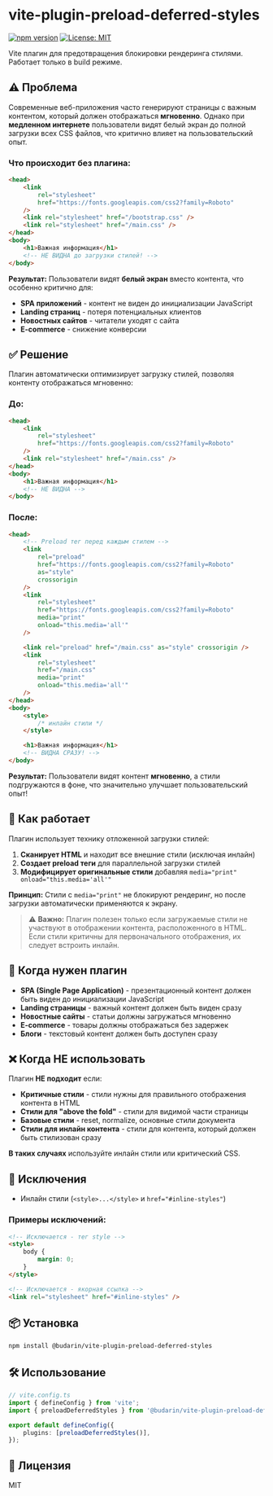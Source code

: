 # vite-plugin-preload-deferred-styles

[![npm version](https://img.shields.io/npm/v/@budarin/vite-plugin-preload-deferred-styles.svg)](https://www.npmjs.com/package/@budarin/vite-plugin-preload-deferred-styles)
[![License: MIT](https://img.shields.io/badge/License-MIT-yellow.svg)](https://opensource.org/licenses/MIT)

Vite плагин для предотвращения блокировки рендеринга стилями. Работает только в build режиме.

## ⚠️ Проблема

Современные веб-приложения часто генерируют страницы с важным контентом, который должен отображаться **мгновенно**. Однако при **медленном интернете** пользователи видят белый экран до полной загрузки всех CSS файлов, что критично влияет на пользовательский опыт.

### Что происходит без плагина:

```html
<head>
    <link
        rel="stylesheet"
        href="https://fonts.googleapis.com/css2?family=Roboto"
    />
    <link rel="stylesheet" href="/bootstrap.css" />
    <link rel="stylesheet" href="/main.css" />
</head>
<body>
    <h1>Важная информация</h1>
    <!-- НЕ ВИДНА до загрузки стилей! -->
</body>
```

**Результат:** Пользователи видят **белый экран** вместо контента, что особенно критично для:

- **SPA приложений** - контент не виден до инициализации JavaScript
- **Landing страниц** - потеря потенциальных клиентов
- **Новостных сайтов** - читатели уходят с сайта
- **E-commerce** - снижение конверсии

## ✅ Решение

Плагин автоматически оптимизирует загрузку стилей, позволяя контенту отображаться мгновенно:

### До:

```html
<head>
    <link
        rel="stylesheet"
        href="https://fonts.googleapis.com/css2?family=Roboto"
    />
    <link rel="stylesheet" href="/main.css" />
</head>
<body>
    <h1>Важная информация</h1>
    <!-- НЕ ВИДНА -->
</body>
```

### После:

```html
<head>
    <!-- Preload тег перед каждым стилем -->
    <link
        rel="preload"
        href="https://fonts.googleapis.com/css2?family=Roboto"
        as="style"
        crossorigin
    />
    <link
        rel="stylesheet"
        href="https://fonts.googleapis.com/css2?family=Roboto"
        media="print"
        onload="this.media='all'"
    />

    <link rel="preload" href="/main.css" as="style" crossorigin />
    <link
        rel="stylesheet"
        href="/main.css"
        media="print"
        onload="this.media='all'"
    />
</head>
<body>
    <style>
        /* инлайн стили */
    </style>

    <h1>Важная информация</h1>
    <!-- ВИДНА СРАЗУ! -->
</body>
```

**Результат:** Пользователи видят контент **мгновенно**, а стили подгружаются в фоне, что значительно улучшает пользовательский опыт!

## 🔧 Как работает

Плагин использует технику отложенной загрузки стилей:

1. **Сканирует HTML** и находит все внешние стили (исключая инлайн)
2. **Создает preload теги** для параллельной загрузки стилей
3. **Модифицирует оригинальные стили** добавляя `media="print" onload="this.media='all'"`

**Принцип:** Стили с `media="print"` не блокируют рендеринг, но после загрузки автоматически применяются к экрану.

> ⚠️ **Важно:** Плагин полезен только если загружаемые стили не участвуют в отображении контента, расположенного в HTML. Если стили критичны для первоначального отображения, их следует встроить инлайн.

## 🎯 Когда нужен плагин

- **SPA (Single Page Application)** - презентационный контент должен быть виден до инициализации JavaScript
- **Landing страницы** - важный контент должен быть виден сразу
- **Новостные сайты** - статьи должны загружаться мгновенно
- **E-commerce** - товары должны отображаться без задержек
- **Блоги** - текстовый контент должен быть доступен сразу

## ❌ Когда НЕ использовать

Плагин **НЕ подходит** если:

- **Критичные стили** - стили нужны для правильного отображения контента в HTML
- **Стили для "above the fold"** - стили для видимой части страницы
- **Базовые стили** - reset, normalize, основные стили документа
- **Стили для инлайн контента** - стили для контента, который должен быть стилизован сразу

**В таких случаях** используйте инлайн стили или критический CSS.

## 🚫 Исключения

- Инлайн стили (`<style>...</style>` и `href="#inline-styles"`)

### Примеры исключений:

```html
<!-- Исключается - тег style -->
<style>
    body {
        margin: 0;
    }
</style>

<!-- Исключается - якорная ссылка -->
<link rel="stylesheet" href="#inline-styles" />
```

## 📦 Установка

```bash
npm install @budarin/vite-plugin-preload-deferred-styles
```

## 🛠 Использование

```typescript
// vite.config.ts
import { defineConfig } from 'vite';
import { preloadDeferredStyles } from '@budarin/vite-plugin-preload-deferred-styles';

export default defineConfig({
    plugins: [preloadDeferredStyles()],
});
```

## 📄 Лицензия

MIT
